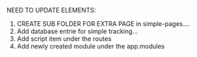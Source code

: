 NEED TO UPDATE ELEMENTS:

1. CREATE SUB FOLDER FOR EXTRA PAGE in simple-pages....
2. Add database entrie for simple tracking...
2. Add script item under the routes
3. Add newly created module under the app.modules